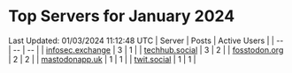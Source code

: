 # Top Servers for January 2024
Last Updated: 01/03/2024 11:12:48 UTC
| Server | Posts | Active Users |
| -- | -- | -- |
| [infosec.exchange](https://infosec.exchange/tags/PowerShell) | 3 | 1 |
| [techhub.social](https://techhub.social/tags/PowerShell) | 3 | 2 |
| [fosstodon.org](https://fosstodon.org/tags/PowerShell) | 2 | 2 |
| [mastodonapp.uk](https://mastodonapp.uk/tags/PowerShell) | 1 | 1 |
| [twit.social](https://twit.social/tags/PowerShell) | 1 | 1 |
